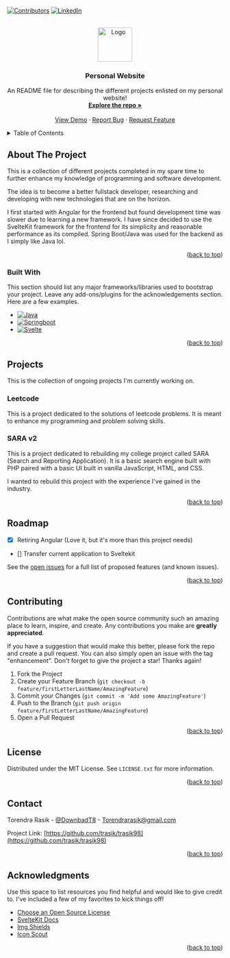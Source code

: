 <!-- Improved compatibility of back to top link: See: https://github.com/othneildrew/Best-README-Template/pull/73 -->

<a name="readme-top"></a>

<!--
*** Thanks for checking out the Best-README-Template. If you have a suggestion
*** that would make this better, please fork the repo and create a pull request
*** or simply open an issue with the tag "enhancement".
*** Don't forget to give the project a star!
*** Thanks again! Now go create something AMAZING! :D
-->

<!-- PROJECT SHIELDS -->
<!--
*** I'm using markdown "reference style" links for readability.
*** Reference links are enclosed in brackets [ ] instead of parentheses ( ).
*** See the bottom of this document for the declaration of the reference variables
*** for contributors-url, forks-url, etc. This is an optional, concise syntax you may use.
*** https://www.markdownguide.org/basic-syntax/#reference-style-links
-->

[![Contributors][contributors-shield]][contributors-url]
[![LinkedIn][linkedin-shield]][linkedin-url]

<!-- PROJECT LOGO -->
<br />
<div align="center">
  <a href="https://github.com/trasik/trasik98">
    <img src="images/logo.png" alt="Logo" width="80" height="80">
  </a>

  <h3 align="center">Personal Website</h3>

  <p align="center">
    An README file for describing the different projects enlisted on my personal website!
    <br />
    <a href="https://github.com/trasik/trasik98"><strong>Explore the repo »</strong></a>
    <br />
    <br />
    <a href="https://github.com/trasik/trasik98">View Demo</a>
    ·
    <a href="https://github.com/trasik/trasik98/issues/new?labels=bug&template=bug-report---.md">Report Bug</a>
    ·
    <a href="https://github.com/trasik/trasik98/issues/new?labels=enhancement&template=feature-request---.md">Request Feature</a>
  </p>
</div>

<!-- TABLE OF CONTENTS -->
<details>
  <summary>Table of Contents</summary>
  <ol>
    <li>
      <a href="#about-the-project">About The Project</a>
      <ul>
        <li><a href="#built-with">Built With</a></li>
      </ul>
    </li>
    <li>
      <a href="#projects">Projects</a>
      <ul>
        <li><a href="#temp">Temp</a></li>
      </ul>
    </li>
    <li><a href="#usage">Usage</a></li>
    <li><a href="#roadmap">Roadmap</a></li>
    <li><a href="#contributing">Contributing</a></li>
    <li><a href="#contact">Contact</a></li>
    <li><a href="#acknowledgments">Acknowledgments</a></li>
  </ol>
</details>

<!-- ABOUT THE PROJECT -->

## About The Project

<!-- [![Product Name Screen Shot][product-screenshot]](https://example.com) -->

This is a collection of different projects completed in my spare time to further enhance my knowledge of programming and software development.

The idea is to become a better fullstack developer, researching and developing with new technologies that are on the horizon.

I first started with Angular for the frontend but found development time was slower due to learning a new framework. I have since decided to use the SvelteKit framework for the frontend for its simplicity and reasonable performance as its compiled. Spring Boot/Java was used for the backend as I simply like Java lol.

<p align="right">(<a href="#readme-top">back to top</a>)</p>

### Built With

This section should list any major frameworks/libraries used to bootstrap your project. Leave any add-ons/plugins for the acknowledgements section. Here are a few examples.

- [![Java][Java]][Java-url]
- [![Springboot][Springboot]][Springboot-url]
- [![Svelte][Svelte]][Svelte-url]

<p align="right">(<a href="#readme-top">back to top</a>)</p>

<!-- Projects -->

## Projects

This is the collection of ongoing projects I'm currently working on.

### Leetcode

This is a project dedicated to the solutions of leetcode problems. It is meant to enhance my programming and problem solving skills.

### SARA v2

This is a project dedicated to rebuilding my college project called SARA (Search and Reporting Application). It is a basic search engine built with PHP paired with a basic UI built in vanilla JavaScript, HTML, and CSS.

I wanted to rebuild this project with the experience I've gained in the industry.

<p align="right">(<a href="#readme-top">back to top</a>)</p>

<!-- ROADMAP -->

## Roadmap

- [x] Retiring Angular (Love it, but it's more than this project needs)
- [] Transfer current application to Sveltekit

See the [open issues](https://github.com/trasik/trasik98/issues) for a full list of proposed features (and known issues).

<p align="right">(<a href="#readme-top">back to top</a>)</p>

<!-- CONTRIBUTING -->

## Contributing

Contributions are what make the open source community such an amazing place to learn, inspire, and create. Any contributions you make are **greatly appreciated**.

If you have a suggestion that would make this better, please fork the repo and create a pull request. You can also simply open an issue with the tag "enhancement".
Don't forget to give the project a star! Thanks again!

1. Fork the Project
2. Create your Feature Branch (`git checkout -b feature/firstLetterLastName/AmazingFeature`)
3. Commit your Changes (`git commit -m 'Add some AmazingFeature'`)
4. Push to the Branch (`git push origin feature/firstLetterLastName/AmazingFeature`)
5. Open a Pull Request

<p align="right">(<a href="#readme-top">back to top</a>)</p>

<!-- LICENSE -->

## License

Distributed under the MIT License. See `LICENSE.txt` for more information.

<p align="right">(<a href="#readme-top">back to top</a>)</p>

<!-- CONTACT -->

## Contact

Torendra Rasik - [@DownbadT8](https://twitter.com/DownbadT8) - Torendrarasik@gmail.com

Project Link: [https://github.com/trasik/trasik98](https://github.com/trasik/trasik98)

<p align="right">(<a href="#readme-top">back to top</a>)</p>

<!-- ACKNOWLEDGMENTS -->

## Acknowledgments

Use this space to list resources you find helpful and would like to give credit to. I've included a few of my favorites to kick things off!

- [Choose an Open Source License](https://choosealicense.com)
- [SvelteKit Docs](https://kit.svelte.dev/)
- [Img Shields](https://shields.io)
- [Icon Scout](https://iconscout.com/)

<p align="right">(<a href="#readme-top">back to top</a>)</p>

<!-- MARKDOWN LINKS & IMAGES -->
<!-- https://www.markdownguide.org/basic-syntax/#reference-style-links -->

[contributors-shield]: https://img.shields.io/github/contributors/trasik/trasik98.svg?style=for-the-badge
[contributors-url]: https://github.com/trasik
[linkedin-shield]: https://img.shields.io/badge/-LinkedIn-black.svg?style=for-the-badge&logo=linkedin&colorB=555
[linkedin-url]: https://www.linkedin.com/in/torendrarasik/
[Java]: https://img.shields.io/badge/Java-ED8B00?style=for-the-badge&logo=openjdk&logoColor=white
[Java-url]: https://www.java.com/en/
[Springboot]: https://img.shields.io/badge/SpringBoot-6DB33F?style=flat-square&logo=Spring&logoColor=white
[Springboot-url]: https://spring.io/projects/spring-boot
[Svelte]: https://img.shields.io/static/v1?logo=svelte&label=&message=svelte&&color=white&style=for-the-badge
[Svelte-url]: https://svelte.dev/
